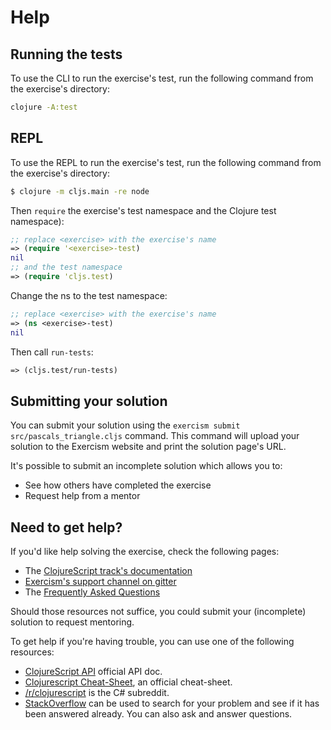 # Help

## Running the tests

To use the CLI to run the exercise's test, run the following command from the exercise's directory:

```bash
clojure -A:test
```

## REPL

To use the REPL to run the exercise's test, run the following command from the exercise's directory:

```bash
$ clojure -m cljs.main -re node
```

Then `require` the exercise's test namespace and the Clojure test namespace):

```clojure
;; replace <exercise> with the exercise's name
=> (require '<exercise>-test)
nil
;; and the test namespace
=> (require 'cljs.test)
```

Change the ns to the test namespace:

```clojure
;; replace <exercise> with the exercise's name
=> (ns <exercise>-test)
nil
```

Then call `run-tests`:

```clojure
=> (cljs.test/run-tests)
```

## Submitting your solution

You can submit your solution using the `exercism submit src/pascals_triangle.cljs` command.
This command will upload your solution to the Exercism website and print the solution page's URL.

It's possible to submit an incomplete solution which allows you to:

- See how others have completed the exercise
- Request help from a mentor

## Need to get help?

If you'd like help solving the exercise, check the following pages:

- The [ClojureScript track's documentation](https://exercism.org/docs/tracks/clojurescript)
- [Exercism's support channel on gitter](https://gitter.im/exercism/support)
- The [Frequently Asked Questions](https://exercism.org/docs/using/faqs)

Should those resources not suffice, you could submit your (incomplete) solution to request mentoring.

To get help if you're having trouble, you can use one of the following resources:

- [ClojureScript API](http://cljs.github.io/api/) official API doc.
- [Clojurescript Cheat-Sheet](https://clojure.org/api/cheatsheet), an official cheat-sheet.
- [/r/clojurescript](https://www.reddit.com/r/clojurescript) is the C# subreddit.
- [StackOverflow](http://stackoverflow.com/questions/tagged/clojurescript) can be used to search for your problem and see if it has been answered already. You can also ask and answer questions.